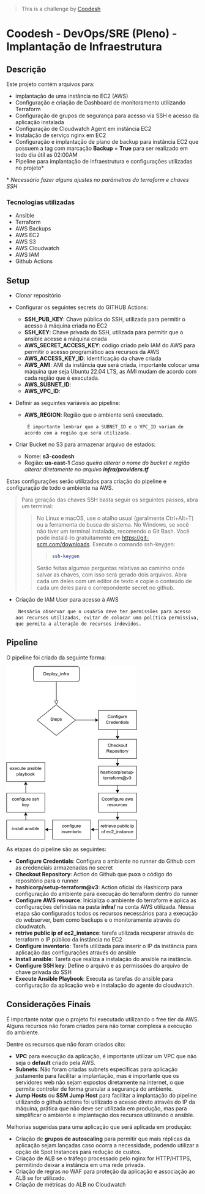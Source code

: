 >  This is a challenge by [Coodesh](https://coodesh.com/)

# Coodesh - DevOps/SRE (Pleno) - Implantação de Infraestrutura

## Descrição

Este projeto contém arquivos para: 

- implantação de uma instância no EC2 (AWS)
- Configuração e criação de Dashboard de monitoramento utilizando Terraform
- Configuração de grupos de segurança para acesso via SSH e acesso da aplicação instalada
- Configuração de Cloudwatch Agent em instância EC2
- Instalação de serviço nginx em EC2
- Configuração e implantação de plano de backup para instância EC2 que possuem a tag com marcação **Backup** = **True** para ser realizado em todo dia útil as 02:00AM
- Pipeline para implantação de infraestrutura e configurações utilizadas no projeto\*

\* *Necessário fazer alguns ajustes no parâmetros do terraform e chaves SSH*

### Tecnologias utilizadas

- Ansible
- Terraform
- AWS Backups
- AWS EC2
- AWS S3
- AWS Cloudwatch
- AWS IAM
- Github Actions

## Setup

- Clonar repositório
- Configurar os seguintes secrets do GITHUB Actions:
  -  **SSH_PUB_KEY**: Chave pública do SSH, utilizada para permitir o acesso à máquina criada no EC2
  -  **SSH_KEY**: Chave privada do SSH, utilizada para permitir que o ansible acesse a máquina criada
  -  **AWS_SECRET_ACCESS_KEY**: código criado pelo IAM do AWS para permitir o acesso programático aos recursos da AWS
  -  **AWS_ACCESS_KEY_ID**: Identificação da chave criada
  -  **AWS_AMI**: AMI da instância que será criada, importante colocar uma máquina que seja Ubuntu 22.04 LTS, as AMI mudam de acordo com cada região que é executada.
  -  **AWS_SUBNET_ID**:
  -  **AWS_VPC_ID**:
  

- Definir as seguintes variáveis ao pipeline:
    -  **AWS_REGION**: Região que o ambiente será executado.
        
            É importante lembrar que a SUBNET_ID e o VPC_ID variam de acordo com a região que será utilizada.

 - Criar Bucket no S3 para armazenar arquivo de estados:
   - Nome: **s3-coodesh** 
   - Região: **us-east-1**
    *Caso queira alterar o nome do bucket e região alterar diretamente no arquivo **infra/providers.tf***
  
Estas configurações serão utilizados para criação do pipeline e configuração de todo o ambiente na AWS.

> Para geração das chaves SSH basta seguir os seguintes passos, abra um terminal:
>> No Linux e macOS, use o atalho usual (geralmente Ctrl+Alt+T) ou a ferramenta de busca do sistema.
>> No Windows, se você não tiver um terminal instalado, recomendo o Git Bash. Você pode instalá-lo gratuitamente em https://git-scm.com/downloads.
>>Execute o comando ssh-keygen:
>>>```bash
>>>ssh-keygen
>>>```
>> Serão feitas algumas perguntas relativas ao caminho onde salvar as chaves, com isso será gerado dois arquivos. Abra cada um deles com um editor de texto e copie o conteúdo de cada um deles para o correpondente secret no github.

* Criação de IAM User para acesso à AWS
  
       Nessário observar que o usuário deve ter permissões para acesso aos recursos utilizadas, evitar de colocar uma política permissiva, que permita a alteração de recursos indevidos.

## Pipeline

O pipeline foi criado da seguinte forma:

![Pipeline and its steps](docs/coodesh-pipeline.drawio.png "Pipeline config to Setup environment")

As etapas do pipeline são as seguintes:
- **Configure Credentials**: Configura o ambiente no runner do Github com as credenciais armazenadas no secret
- **Checkout Repository**: Action do Github que puxa o código do repositório para o runner
- **hashicorp/setup-terraform@v3**: Action oficial da Hashicorp para configuração do ambiente para execução do terraform dentro do runner
- **Configure AWS resource**: Inicializa o ambiente do terraform e aplica as configurações definidas na pasta **infra/** na conta AWS utilizada. Nessa etapa são configurados todos os recursos necessários para a execução do webserver, bem como backups e o monitoramente através do cloudwatch.
- **retrive public ip of ec2_instance**: tarefa utilizada recuperar através do terraform o IP público da instância no EC2
- **Configure inventorio**: Tarefa utilizada para inserir o IP da instância para aplicação das configurações através do ansible
- **Install ansible**: Tarefa que realiza a instalação do ansible na instância.
- **Configure SSH key**: Define o arquivo e as permissões do arquivo de chave privada do SSH
- **Execute Ansible Playbook**: Executa as tarefas do ansible para configuração da aplicação web e instalação do agente do cloudwatch.


## Considerações Finais

É importante notar que o projeto foi executado utilizando o free tier da AWS. Alguns recursos não foram criados para não tornar complexa a execução do ambiente.

Dentre os recursos que não foram criados cito:
- **VPC** para execução da aplicação, é importante utilizar um VPC que não seja o **default** criado pela AWS.
- **Subnets**: Não foram criadas subnets específicas para aplicação justamente para facilitar a implantação, mas é importante que os servidores web não sejam expostos diretamente na internet, o que permite controlar de forma granular a segurança do ambiente.
- **Jump Hosts** ou **SSM Jump Host** para facilitar a implantação do pipeline utilizando o github actions foi utilizado o acesso direto através do IP da máquina, prática que não deve ser utilizada em produção, mas para simplificar o ambiente e implantação dos recursos utilizando o ansible.

Melhorias sugeridas para uma aplicação que será aplicada em produção:
- Criação de **grupos de autoscaling** para permitir que mais réplicas da aplicação sejam lançadas caso ocorra a necessidade, podendo utilizar a opção de Spot Instances para redução de custos.
- Criação de ALB se o tráfego processado pelo nginx for HTTP/HTTPS, permitindo deixar a instância em uma rede privada. 
- Criação de regras no WAF para proteção da aplicação e associação ao ALB se for utilizado.
- Criação de métricas do ALB no Cloudwatch


